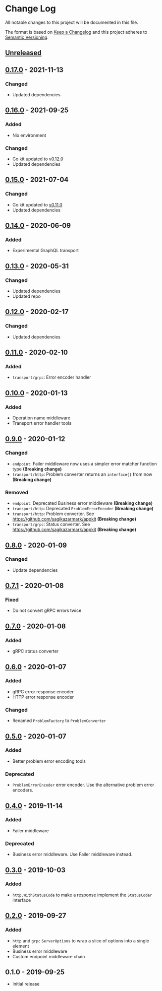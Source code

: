 # Change Log


All notable changes to this project will be documented in this file.

The format is based on [Keep a Changelog](http://keepachangelog.com/en/1.0.0/)
and this project adheres to [Semantic Versioning](http://semver.org/spec/v2.0.0.html).


## [Unreleased]


## [0.17.0] - 2021-11-13

### Changed

- Updated dependencies


## [0.16.0] - 2021-09-25

### Added

- Nix environment

### Changed

- Go kit updated to [v0.12.0](https://github.com/go-kit/kit/releases/tag/v0.12.0)
- Updated dependencies


## [0.15.0] - 2021-07-04

### Changed

- Go kit updated to [v0.11.0](https://github.com/go-kit/kit/releases/tag/v0.11.0)
- Updated dependencies


## [0.14.0] - 2020-06-09

### Added

- Experimental GraphQL transport


## [0.13.0] - 2020-05-31

### Changed

- Updated dependencies
- Updated repo


## [0.12.0] - 2020-02-17

### Changed

- Updated dependencies


## [0.11.0] - 2020-02-10

### Added

- `transport/grpc`: Error encoder handler


## [0.10.0] - 2020-01-13

### Added

- Operation name middleware
- Transport error handler tools


## [0.9.0] - 2020-01-12

### Changed

- `endpoint`: Failer middleware now uses a simpler error matcher function type **(Breaking change)**
- `transport/http`: Problem converter returns an `interface{}` from now **(Breaking change)**

### Removed

- `endpoint`: Deprecated Business error middleware **(Breaking change)**
- `transport/http`: Deprecated `ProblemErrorEncoder` **(Breaking change)**
- `transport/http`: Problem converter. See https://github.com/sagikazarmark/appkit **(Breaking change)**
- `transport/grpc`: Status converter. See https://github.com/sagikazarmark/appkit **(Breaking change)**


## [0.8.0] - 2020-01-09

### Changed

- Update dependencies


## [0.7.1] - 2020-01-08

### Fixed

- Do not convert gRPC errors twice


## [0.7.0] - 2020-01-08

### Added

- gRPC status converter


## [0.6.0] - 2020-01-07

### Added

- gRPC error response encoder
- HTTP error response encoder

### Changed

- Renamed `ProblemFactory` to `ProblemConverter`


## [0.5.0] - 2020-01-07

### Added

- Better problem error encoding tools

### Deprecated

- `ProblemErrorEncoder` error encoder. Use the alternative problem error encoders.


## [0.4.0] - 2019-11-14

### Added

- Failer middleware

### Deprecated

- Business error middleware. Use Failer middleware instead.


## [0.3.0] - 2019-10-03

### Added

- `http.WithStatusCode` to make a response implement the `StatusCoder` interface


## [0.2.0] - 2019-09-27

### Added

- `http` and `grpc` `ServerOptions` to wrap a slice of options into a single element
- Business error middleware
- Custom endpoint middleware chain


## 0.1.0 - 2019-09-25

- Initial release


[Unreleased]: https://github.com/sagikazarmark/kitx/compare/v0.17.0...HEAD
[0.17.0]: https://github.com/sagikazarmark/kitx/compare/v0.16.0...v0.17.0
[0.16.0]: https://github.com/sagikazarmark/kitx/compare/v0.15.0...v0.16.0
[0.15.0]: https://github.com/sagikazarmark/kitx/compare/v0.14.0...v0.15.0
[0.14.0]: https://github.com/sagikazarmark/kitx/compare/v0.13.0...v0.14.0
[0.13.0]: https://github.com/sagikazarmark/kitx/compare/v0.12.0...v0.13.0
[0.12.0]: https://github.com/sagikazarmark/kitx/compare/v0.11.0...v0.12.0
[0.11.0]: https://github.com/sagikazarmark/kitx/compare/v0.10.0...v0.11.0
[0.10.0]: https://github.com/sagikazarmark/kitx/compare/v0.9.0...v0.10.0
[0.9.0]: https://github.com/sagikazarmark/kitx/compare/v0.8.0...v0.9.0
[0.8.0]: https://github.com/sagikazarmark/kitx/compare/v0.7.1...v0.8.0
[0.7.1]: https://github.com/sagikazarmark/kitx/compare/v0.7.0...v0.7.1
[0.7.0]: https://github.com/sagikazarmark/kitx/compare/v0.6.0...v0.7.0
[0.6.0]: https://github.com/sagikazarmark/kitx/compare/v0.5.0...v0.6.0
[0.5.0]: https://github.com/sagikazarmark/kitx/compare/v0.4.0...v0.5.0
[0.4.0]: https://github.com/sagikazarmark/kitx/compare/v0.3.0...v0.4.0
[0.3.0]: https://github.com/sagikazarmark/kitx/compare/v0.2.0...v0.3.0
[0.2.0]: https://github.com/sagikazarmark/kitx/compare/v0.1.0...v0.2.0
